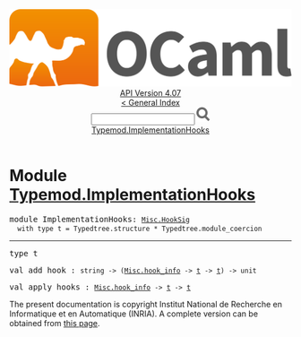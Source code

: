 <!-- ((! set title API !)) ((! set documentation !)) ((! set api !)) ((! set nobreadcrumb !)) -->
<div class="api"><header><nav class="toc brand"><a class="brand" href="https://ocaml.org/"><img src="colour-logo-gray.svg" class="svg" alt="OCaml"></a></nav><nav class="toc"><div class="toc_version"><a href="/docs" id="version-select">API Version 4.07</a></div><a href="index.html">&lt; General Index</a><div class="api_search"><input type="text" name="apisearch" id="api_search" oninput="mySearch(false);" onkeypress="this.oninput();" onclick="this.oninput();" onpaste="this.oninput();">
<img src="search_icon.svg" alt="Search" class="svg" onclick="mySearch(false)"></div>
<div id="search_results"></div><div class="toc_title"><a href="#top">Typemod.ImplementationHooks</a></div><ul></ul></nav></header>

<h1>Module <a href="type_Typemod.ImplementationHooks.html">Typemod.ImplementationHooks</a></h1>

<pre><span id="MODULEImplementationHooks"><span class="keyword">module</span> ImplementationHooks</span>: <code class="type"><a href="Misc.HookSig.html">Misc.HookSig</a></code><code class="type"> 
  with type t = Typedtree.structure * Typedtree.module_coercion</code></pre><hr width="100%">

<pre><span id="TYPEt"><span class="keyword">type</span> <code class="type"></code>t</span> </pre>


<pre><span id="VALadd_hook"><span class="keyword">val</span> add_hook</span> : <code class="type">string -&gt; (<a href="Misc.html#TYPEhook_info">Misc.hook_info</a> -&gt; <a href="Misc.HookSig.html#TYPEt">t</a> -&gt; <a href="Misc.HookSig.html#TYPEt">t</a>) -&gt; unit</code></pre>
<pre><span id="VALapply_hooks"><span class="keyword">val</span> apply_hooks</span> : <code class="type"><a href="Misc.html#TYPEhook_info">Misc.hook_info</a> -&gt; <a href="Misc.HookSig.html#TYPEt">t</a> -&gt; <a href="Misc.HookSig.html#TYPEt">t</a></code></pre>
<div class="copyright">The present documentation is copyright Institut National de Recherche en Informatique et en Automatique (INRIA). A complete version can be obtained from <a href="http://caml.inria.fr/pub/docs/manual-ocaml/">this page</a>.</div></div>